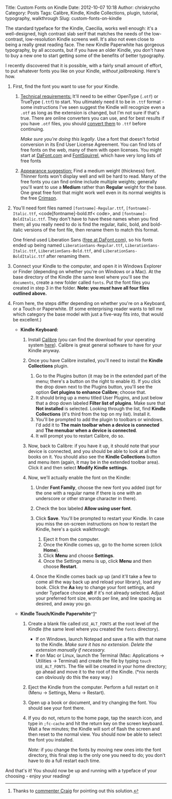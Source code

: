 Title: Custom Fonts on Kindle
Date: 2012-10-07 10:18
Author: chriskrycho
Category: Posts
Tags: Calibre, Kindle, Kindle Collections, plugin, tutorial, typography, walkthrough
Slug: custom-fonts-on-kindle

The standard typeface for the Kindle, Caecilia, works well enough: it's
a well-designed, high contrast slab serif that matches the needs of the
low-contrast, low-resolution Kindle screens well. It's also not even
close to being a really great reading face. The new Kindle Paperwhite
has gorgeous typography, by all accounts, but if you have an older
Kindle, you don't have to buy a new one to start getting some of the
benefits of better typography.

I recently discovered that it is possible, with a fairly small amount of
effort, to put whatever fonts you like on your Kindle, *without
jailbreaking*. Here's how. <!--more-->

1.  First, find the font you want to use for your Kindle.
    1.  <span style="text-decoration: underline">Technical
        requirements:</span> It'll need to be either OpenType (`.otf`)
        or TrueType (`.ttf`) to start. You ultimately need it to be in
        `.ttf` format - some instructions I've seen suggest the Kindle
        will recognize even a `.otf` as long as the extension is
        changed, but I'm not sure if that's true. There are online
        converters you can use, and for best results if you have `.otf`
        files, you should [convert them][] to `.ttf` before continuing.

        *Make sure you're doing this legally*. Use a font that doesn't
        forbid conversion in its End User License Agreement. You can
        find lots of free fonts on the web, many of them with open
        licenses. You might start at [DaFont.com][] and
        [FontSquirrel][], which have very long lists of free fonts

    2.  <span style="text-decoration: underline">Appearance
        suggestion:</span> Find a medium weight (thickness) font.
        Thinner fonts won't display well and will be hard to read. Many
        of the free fonts you can find online include multiple weights;
        generally you'll want to use a **Medium** rather than
        **Regular** weight for the base. One great free font that might
        work well even in its normal weights is the free [Crimson][].

2.  You'll need font files named `[fontname]-Regular.ttf`,
    `[fontname]-Italic.ttf`, <code[fontname]-bold.ttf< code>, and
    `[fontname]-BoldItalic.ttf`. They don't have to have these names
    when you find them; all you really need to do is find the regular,
    italic, bold, and bold-italic versions of the font file, then rename
    them to match this format.

    One friend used Liberation Sans ([free at DaFont.com][]), so his
    fonts ended up being named `LiberationSans-Regular.ttf`,
    `LiberationSans-Italic.ttf`, `LiberationSans-Bold.ttf`, and
    `LiberationSans-BoldItalic.ttf` after renaming them.

3.  Connect your Kindle to the computer, and open it in Windows Explorer
    or Finder (depending on whether you're on Windows or a Mac). At the
    base directory of the Kindle (the same level where you'll see the
    `documents`, create a new folder called `fonts`. Put the font files
    you created in step 3 in the folder. **Note: you *must* have all
    four files outlined above.**
4.  From here, the steps differ depending on whether you're on a
    Keyboard, or a Touch or Paperwhite. (If some enterprising reader
    wants to tell me which category the base model with just a five-way
    fits into, that would be excellent.)
    -   **Kindle Keyboard:**

        1.  Install [Calibre][] (you can find the download for your
            operating system [here][]). Calibre is great general
            software to have for your Kindle anyway.
        2.  Once you have Calibre installed, you'll need to install the
            **Kindle Collections** plugin.
            1.  Go to the Plugins button (it may be in the extended part
                of the menu; there's a button on the right to enable
                it). If you click the drop down next to the Plugins
                button, you'll see the option **Get plugins to enhance
                Calibre**; choose that.
            2.  It should bring up a menu titled User Plugins, and just
                below that a drop down labeled **Filter list of
                plugins**. Make sure that **Not installed** is selected.
                Looking through the list, find **Kindle Collections**
                (it's third from the top on my list). Install it.
            3.  You'll be prompted to add the plugin to toolbars or
                windows. I'd add it to **The main toolbar when a device
                is connected** and **The menubar when a device is
                connected**.
            4.  It will prompt you to restart Calibre, do so.

        3.  Now, back to Calibre: if you have it up, it should note that
            your device is connected, and you should be able to look at
            all the books on it. You should also see the **Kindle
            Collections** button and menu item (again, it may be in the
            extended toolbar area). Click it and then select **Modify
            Kindle settings**.
        4.  Now, we'll actually enable the font on the Kindle:
            1.  Under **Font Family**, choose the new font you added
                (opt for the one with a regular name if there is one
                with an underscore or other strange character in there).
            2.  Check the box labeled **Allow using user font**.
            3.  Click **Save**. You'll be prompted to restart your
                Kindle. In case you miss the on-screen instructions on
                how to restart the Kindle, here's a quick walkthrough:
                1.  Eject it from the computer.
                2.  Once the Kindle comes up, go to the home screen
                    (click **Home**).
                3.  Click **Menu** and choose **Settings**.
                4.  Once the Settings menu is up, click **Menu** and
                    then choose **Restart**.

            4.  Once the Kindle comes back up up (and it'll take a few
                to come all the way back up and reload your library),
                load any book. Click the **Aa** key to change your font
                settings, and under Typeface choose **alt** if it's not
                already selected. Adjust your preferred font size, words
                per line, and line spacing as desired, and away you go.

    -   **Kindle Touch/Kindle Paperwhite**^[1][]^

        1.  Create a blank file called `USE_ALT_FONTS` at the root level
            of the Kindle (the same level where you created the `fonts`
            directory).

            -   If on Windows, launch Notepad and save a file with that
                name to the Kindle. *Make sure it has no extension.
                Delete the extension manually if necessary.*
            -   If on Mac or Linux, launch the Terminal (Mac:
                Applications → Utilities → Terminal) and create the file
                by typing `touch USE_ALT_FONTS`. The file will be
                created in your home directory; go ahead and move it to
                the root of the Kindle. (\*nix nerds can obviously do
                this the easy way.)

        2.  Eject the Kindle from the computer. Perform a full restart
            on it (Menu → Settings, Menu → Restart).
        3.  Open up a book or document, and try changing the font. You
            should see your font there.
        4.  If you do not, return to the home page, tap the search icon,
            and type in `;fc-cache` and hit the return key on the screen
            keyboard. Wait a few minutes; the Kindle will sort of flash
            the screen and then reset to the normal view. You should now
            be able to select the font you installed.

            *Note:* if you change the fonts by moving new ones into the
            font directory, this final step is the only one you need to
            do; you don't have to do a full restart each time.

And that's it! You should now be up and running with a typeface of your
choosing - enjoy your reading!

<section class="footnotes">

* * * * *

1.  Thanks to [commenter Craig][] for pointing out this solution.[↩][]

</section>

  [convert them]: http://www.freefontconverter.com/
  [DaFont.com]: http://www.dafont.com/
  [FontSquirrel]: http://www.fontsquirrel.com/
  [Crimson]: http://www.fontsquirrel.com/fonts/Crimson
  [free at DaFont.com]: http://www.dafont.com/search.php?q=liberation+serif
  [Calibre]: http://calibre-ebook.com
  [here]: http://calibre-ebook.com/download
  [1]: #fn1
  [commenter Craig]: #comment-1741
  [↩]: #fn1ret
